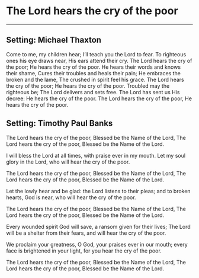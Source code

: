 # The Lord hears the cry of the poor

***

## Setting: Michael Thaxton

Come to me, my children hear; 
I’ll teach you the Lord to fear.
To righteous ones his eye draws near,
His ears attend their cry.
The Lord hears the cry of the poor;
He hears the cry of the poor.
He hears their words and knows their shame,
Cures their troubles and heals their pain;
He embraces the broken and the lame,
The crushed in spirit feel his grace.
The Lord hears the cry of the poor;
He hears the cry of the poor.
Troubled may the righteous be;
The Lord delivers and sets free.
The Lord has sent us His decree:
He hears the cry of the poor.
The Lord hears the cry of the poor,
He hears the cry of the poor.

## Setting: Timothy Paul Banks

The Lord hears the cry of the poor,
Blessed be the Name of the Lord,
The Lord hears the cry of the poor, 
Blessed be the Name of the Lord.

I will bless the Lord at all times,
with praise ever in my mouth.
Let my soul glory in the Lord,
who will hear the cry of the poor.

The Lord hears the cry of the poor,
Blessed be the Name of the Lord,
The Lord hears the cry of the poor, 
Blessed be the Name of the Lord.

Let the lowly hear and be glad:
the Lord listens to their pleas;
and to broken hearts, God is near,
who will hear the cry of the poor.

The Lord hears the cry of the poor,
Blessed be the Name of the Lord,
The Lord hears the cry of the poor, 
Blessed be the Name of the Lord.

Every wounded spirit God will save,
a ransom given for their lives;
The Lord will be a shelter from their fears,
and will hear the cry of the poor.

We proclaim your greatness, O God,
your praises ever in our mouth;
every face is brightened in your light,
for you hear the cry of the poor.

The Lord hears the cry of the poor,
Blessed be the Name of the Lord,
The Lord hears the cry of the poor, 
Blessed be the Name of the Lord.
